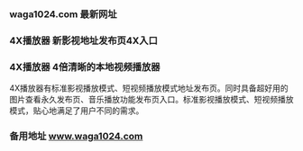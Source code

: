 ### waga1024.com 最新网址
### 4X播放器 新影视地址发布页4X入口
### 4X播放器 4倍清晰的本地视频播放器
4X播放器有标准影视播放模式、短视频播放模式地址发布页。同时具备超好用的图片查看永久发布页、音乐播放功能发布页入口。标准影视播放模式、短视频播放模式，贴心地满足了用户不同的需求。
### 备用地址 www.waga1024.com
